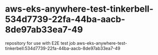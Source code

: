 # aws-eks-anywhere-test-tinkerbell-534d7739-22fa-44ba-aacb-8de97ab33ea7-49
repository for use with E2E test job aws-eks-anywhere-test-tinkerbell:534d7739-22fa-44ba-aacb-8de97ab33ea7-49
